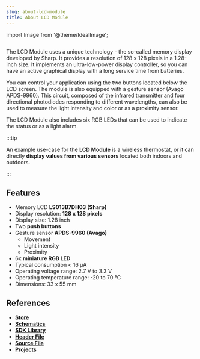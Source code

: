 ```yaml
---
slug: about-lcd-module
title: About LCD Module
---
```

import Image from '@theme/IdealImage';

<div class="container">
  <div class="row">
    <div class="col col--4">
      <div><Image img={require('./lcd-module.png')} /></div>
    </div>
    <div class="col col--6">
      <p>
        The LCD Module uses a unique technology - the so-called memory display developed by Sharp. It provides a resolution of 128 x 128 pixels in a 1.28-inch size. It implements an ultra-low-power display controller, so you can have an active graphical display with a long service time from batteries.
      </p>
      <p>
        You can control your application using the two buttons located below the LCD screen. The module is also equipped with a gesture sensor (Avago APDS-9960). This circuit, composed of the infrared transmitter and four directional photodiodes responding to different wavelengths, can also be used to measure the light intensity and color or as a proximity sensor.
      </p>
      <p>
        The LCD Module also includes six RGB LEDs that can be used to indicate the status or as a light alarm.
      </p>
    </div>
  </div>
</div>

:::tip

An example use-case for the **LCD Module** is a wireless thermostat, or it can directly **display values from various sensors** located both indoors and outdoors.

:::

## Features
- Memory LCD **LS013B7DH03 (Sharp)**
- Display resolution: **128 x 128 pixels**
- Display size: 1.28 inch
- Two **push buttons**
- Gesture sensor **APDS-9960 (Avago)**
  - Movement
  - Light intensity
  - Proximity
- 6x **miniature RGB LED**
- Typical consumption < 16 μA
- Operating voltage range: 2.7 V to 3.3 V
- Operating temperature range: -20 to 70 °C
- Dimensions: 33 x 55 mm

## References
- [**Store**](https://www.hardwario.store/p/lcd-module-bg)
- [**Schematics**](https://github.com/hardwario/bc-hardware/tree/master/out/bc-module-lcd)
- [**SDK Library**](https://sdk.hardwario.com/group__twr__module__lcd)
- [**Header File**](https://github.com/hardwario/twr-sdk/blob/master/twr/inc/twr_module_lcd.h)
- [**Source File**](https://github.com/hardwario/twr-sdk/blob/master/twr/src/twr_module_lcd.c)
- [**Projects**](https://www.hackster.io/hardwario/projects?part_id=73740)
